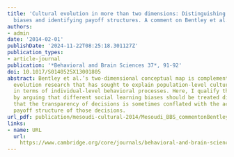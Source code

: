 ```yaml
---
title: 'Cultural evolution in more than two dimensions: Distinguishing social learning
  biases and identifying payoff structures. A comment on Bentley et al. (2014)'
authors:
- admin
date: '2014-02-01'
publishDate: '2024-11-22T08:25:18.301127Z'
publication_types:
- article-journal
publication: '*Behavioral and Brain Sciences 37*, 91-92'
doi: 10.1017/S0140525X13001805
abstract: Bentley et al.’s two-dimensional conceptual map is complementary to cultural
  evolution research that has sought to explain population-level cultural dynamics
  in terms of individual-level behavioral processes. Here, I qualify their scheme
  by arguing that different social learning biases should be treated distinctly, and
  that the transparency of decisions is sometimes conflated with the actual underlying
  payoff structure of those decisions.
url_pdf: publication/mesoudi-cultural-2014/Mesoudi_BBS_commentonBentleyetal_2014.pdf
links:
- name: URL
  url: 
    https://www.cambridge.org/core/journals/behavioral-and-brain-sciences/article/cultural-evolution-in-more-than-two-dimensions-distinguishing-social-learning-biases-and-identifying-payoff-structures/37D8CA1F642471E7399D89196C48433F
---
```

